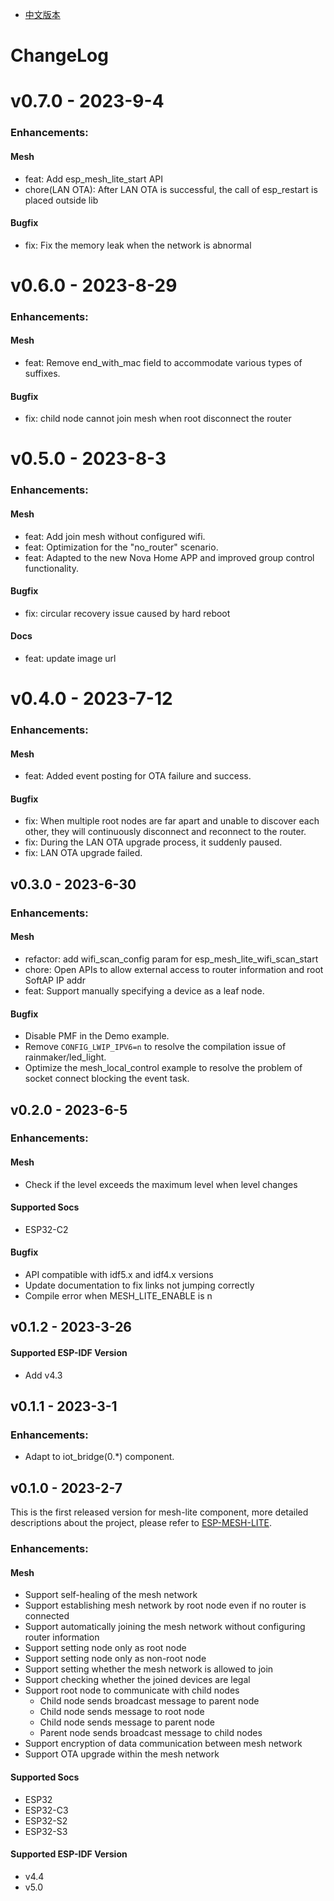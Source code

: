 - [中文版本](https://github.com/espressif/esp-mesh-lite/blob/master/components/mesh_lite/CHANGELOG_CN.md)

# ChangeLog

# v0.7.0 - 2023-9-4

### Enhancements:

#### Mesh

- feat: Add esp_mesh_lite_start API
- chore(LAN OTA): After LAN OTA is successful, the call of esp_restart is placed outside lib

#### Bugfix

- fix: Fix the memory leak when the network is abnormal

# v0.6.0 - 2023-8-29

### Enhancements:

#### Mesh

- feat: Remove end_with_mac field to accommodate various types of suffixes.

#### Bugfix

- fix: child node cannot join mesh when root disconnect the router

# v0.5.0 - 2023-8-3

### Enhancements:

#### Mesh

- feat: Add join mesh without configured wifi.
- feat: Optimization for the "no_router" scenario.
- feat: Adapted to the new Nova Home APP and improved group control functionality.

#### Bugfix

- fix: circular recovery issue caused by hard reboot

#### Docs

- feat: update image url

# v0.4.0 - 2023-7-12

### Enhancements:

#### Mesh

- feat: Added event posting for OTA failure and success.

#### Bugfix

- fix: When multiple root nodes are far apart and unable to discover each other, they will continuously disconnect and reconnect to the router.
- fix: During the LAN OTA upgrade process, it suddenly paused.
- fix: LAN OTA upgrade failed.

## v0.3.0 - 2023-6-30

### Enhancements:

#### Mesh

- refactor: add wifi_scan_config param for esp_mesh_lite_wifi_scan_start
- chore: Open APIs to allow external access to router information and root SoftAP IP addr
- feat: Support manually specifying a device as a leaf node.

#### Bugfix

- Disable PMF in the Demo example.
- Remove `CONFIG_LWIP_IPV6=n` to resolve the compilation issue of rainmaker/led_light.
- Optimize the mesh_local_control example to resolve the problem of socket connect blocking the event task.

## v0.2.0 - 2023-6-5

### Enhancements:

#### Mesh

- Check if the level exceeds the maximum level when level changes

#### Supported Socs

- ESP32-C2

#### Bugfix

- API compatible with idf5.x and idf4.x versions
- Update documentation to fix links not jumping correctly
- Compile error when MESH_LITE_ENABLE is n

## v0.1.2 - 2023-3-26

#### Supported ESP-IDF Version

- Add v4.3

## v0.1.1 - 2023-3-1

### Enhancements:

- Adapt to iot_bridge(0.*) component.

## v0.1.0 - 2023-2-7

This is the first released version for mesh-lite component, more detailed descriptions about the project, please refer to [ESP-MESH-LITE](https://github.com/espressif/esp-mesh-lite/blob/master/components/mesh_lite/User_Guide.md).

### Enhancements:

#### Mesh

- Support self-healing of the mesh network
- Support establishing mesh network by root node even if no router is connected
- Support automatically joining the mesh network without configuring router information
- Support setting node only as root node
- Support setting node only as non-root node
- Support setting whether the mesh network is allowed to join
- Support checking whether the joined devices are legal
- Support root node to communicate with child nodes
  - Child node sends broadcast message to parent node
  - Child node sends message to root node
  - Child node sends message to parent node
  - Parent node sends broadcast message to child nodes
- Support encryption of data communication between mesh network
- Support OTA upgrade within the mesh network

#### Supported Socs

- ESP32
- ESP32-C3
- ESP32-S2
- ESP32-S3

#### Supported ESP-IDF Version

- v4.4
- v5.0
